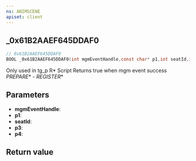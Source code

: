 ```yaml
---
ns: ANIMSCENE
apiset: client
---
```

## _0x61B2AAEF645DDAF0

```c
// 0x61B2AAEF645DDAF0
BOOL _0x61B2AAEF645DDAF0(int mgmEventHandle,const char* p1,int seatId,int p3,BOOL p4);
```

Only used in tg_p R* Script
Returns true when mgm event success
_PREPARE_* - _REGISTER_*

## Parameters
* **mgmEventHandle**:
* **p1**:
* **seatId**:
* **p3**:
* **p4**:

## Return value